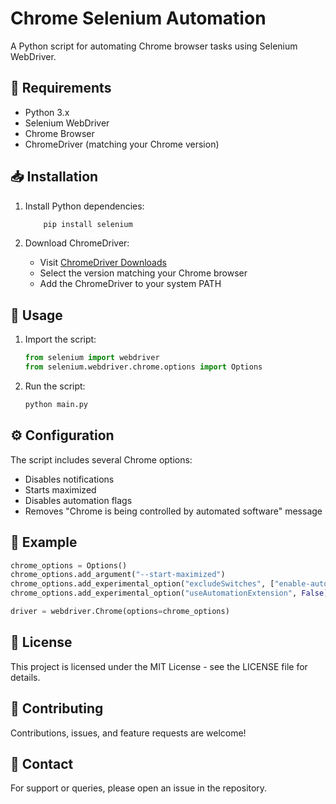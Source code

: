 # Chrome Selenium Automation

A Python script for automating Chrome browser tasks using Selenium WebDriver.

## 🔧 Requirements

- Python 3.x
- Selenium WebDriver
- Chrome Browser
- ChromeDriver (matching your Chrome version)

## 📥 Installation

1. Install Python dependencies:

    ```bash
        pip install selenium
    ```

2. Download ChromeDriver:
   - Visit [ChromeDriver Downloads](https://sites.google.com/chromium.org/driver/)
   - Select the version matching your Chrome browser
   - Add the ChromeDriver to your system PATH

## 🚀 Usage

1. Import the script:

    ```python
    from selenium import webdriver
    from selenium.webdriver.chrome.options import Options
    ```

2. Run the script:

    ```bash
    python main.py
    ```

## ⚙️ Configuration

The script includes several Chrome options:

- Disables notifications
- Starts maximized
- Disables automation flags
- Removes "Chrome is being controlled by automated software" message

## 📝 Example

```python
chrome_options = Options()
chrome_options.add_argument("--start-maximized")
chrome_options.add_experimental_option("excludeSwitches", ["enable-automation"])
chrome_options.add_experimental_option("useAutomationExtension", False)

driver = webdriver.Chrome(options=chrome_options)
```

## 📄 License

This project is licensed under the MIT License - see the LICENSE file for details.

## 🤝 Contributing

Contributions, issues, and feature requests are welcome!

## 📧 Contact

For support or queries, please open an issue in the repository.
